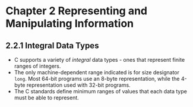 # Chapter 2 Representing and Manipulating Information

## 2.2.1 Integral Data Types
- C supports a variety of *integral* data types - ones that represent finite ranges of integers.
- The only machine-dependent range indicated is for size designator `long`. Most 64-bit programs use an 8-byte representation, while the 4-byte representation used with 32-bit programs.
- The C standards define minimum ranges of values that each data type must be able to represent.